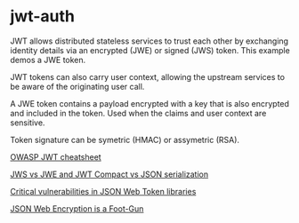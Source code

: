 # jwt-auth

JWT allows distributed stateless services to trust each other by exchanging identity details via an encrypted (JWE) or signed (JWS) token. This example demos a JWE token.

JWT tokens can also carry user context, allowing the upstream services to be aware of the originating user call. 

A JWE token contains a payload encrypted with a key that is also encrypted and included in the token. Used when the claims and user context are sensitive.

Token signature can be symetric (HMAC) or assymetric (RSA).

[OWASP JWT cheatsheet](https://cheatsheetseries.owasp.org/cheatsheets/JSON_Web_Token_Cheat_Sheet_for_Java.html#introduction)

[JWS vs JWE and JWT Compact vs JSON serialization](https://medium.facilelogin.com/jwt-jws-and-jwe-for-not-so-dummies-b63310d201a3)

[Critical vulnerabilities in JSON Web Token libraries](https://auth0.com/blog/critical-vulnerabilities-in-json-web-token-libraries/)

[JSON Web Encryption is a Foot-Gun](https://paragonie.com/blog/2017/03/jwt-json-web-tokens-is-bad-standard-that-everyone-should-avoid)
